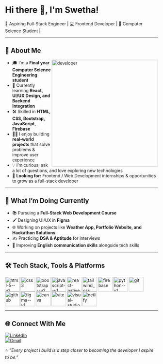 # Hi there 👋, I'm Swetha!  

🚀 Aspiring Full-Stack Engineer | 💻 Frontend Developer | 🌱 Computer Science Student |

---

## 🙋 About Me  

<img width="350" height="350" align="right" src="https://static.vecteezy.com/system/resources/previews/000/242/488/original/vector-female-developer.jpg" alt="developer">

- 🎓 I’m a **Final year Computer Science Engineering student**  
- 🌱 Currently learning **React, UI/UX Design, and Backend Integration**  
- 🛠️ Skilled in **HTML, CSS, Bootstrap, JavaScript, Firebase**  
- 👩‍💻 I enjoy building **real-world projects** that solve problems & improve user experience  
- 💡 I’m curious, ask a lot of questions, and love exploring new technologies  
- 🎯 **Looking for:** Frontend / Web Development internships & opportunities to grow as a full-stack developer  

---

## 🚀 What I’m Doing Currently  

- 📚 Pursuing a **Full-Stack Web Development Course**  
- 🖌️ Designing UI/UX in **Figma**  
- 🌐 Working on projects like **Weather App, Portfolio Website, and Hackathon Solutions**  
- ✍️ Practicing **DSA & Aptitude** for interviews  
- 💬 Improving **English communication skills** alongside tech skills  

---

## 🛠️ Tech Stack, Tools & Platforms  

<img width="48" height="48" align="left" src="https://img.icons8.com/color/48/html-5--v1.png" alt="html-5--v1"/>  
<img width="48" height="48" align="left" src="https://img.icons8.com/fluency/48/css3.png" alt="css3"/>
<img width="48" height="48" align="left" src="https://img.icons8.com/color/48/bootstrap--v2.png" alt="bootstrap--v2"/>
<img width="48" height="48" align="left" src="https://img.icons8.com/color/48/javascript--v1.png" alt="javascript--v1"/>
<img width="48" height="48" align="left" src="https://img.icons8.com/color/48/react-native.png" alt="react-native"/>
<img width="48" height="48" align="left" src="https://img.icons8.com/fluency/48/tailwind_css.png" alt="tailwind_css"/>
<img width="48" height="48" align="left" src="https://img.icons8.com/color/48/firebase.png" alt="firebase"/>
<img width="48" height="48" align="left" src="https://img.icons8.com/color/48/python--v1.png" alt="python--v1"/>
<img width="48" height="48" align="left" src="https://img.icons8.com/color/48/git.png" alt="git"/>
<img width="48" height="48" align="left" src="https://img.icons8.com/fluency/48/github.png" alt="github"/>
<img width="48" height="48" align="left" src="https://img.icons8.com/color/48/figma--v1.png" alt="figma--v1"/>
<img width="48" height="48" align="left" src="https://img.icons8.com/fluency/48/canva.png" alt="canva"/>
<img width="48" height="48" align="left" src="https://img.icons8.com/fluency/48/vite.png" alt="vite"/>
<img width="48" height="48" align="left" src="https://img.icons8.com/color/48/visual-studio-code-2019.png" alt="visual-studio-code-2019"/>
<img width="48" height="48" src="https://img.icons8.com/color/48/netlify.png" alt="netlify"/>

---

## 🌐 Connect With Me  

[![LinkedIn](https://img.shields.io/badge/LinkedIn-%230077B5.svg?&style=for-the-badge&logo=linkedin&logoColor=white)](https://linkedin.com/in/swetha0001)   
[![Gmail](https://img.shields.io/badge/Gmail-D14836.svg?&style=for-the-badge&logo=gmail&logoColor=white)](mailto:swethaharish2222@gmail.com)  


⭐ *“Every project I build is a step closer to becoming the developer I aspire to be.”*  

